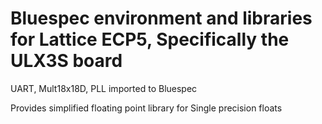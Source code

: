 # Bluespec environment and libraries for Lattice ECP5, Specifically the ULX3S board

UART, Mult18x18D, PLL imported to Bluespec

Provides simplified floating point library for Single precision floats
